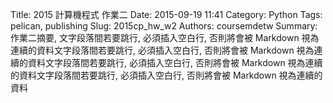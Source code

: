 Title: 2015 計算機程式 作業二
Date: 2015-09-19 11:41
Category: Python
Tags: pelican, publishing
Slug: 2015cp_hw_w2
Authors: coursemdetw
Summary: 作業二摘要, 文字段落間若要跳行, 必須插入空白行, 否則將會被 Markdown 視為連續的資料文字段落間若要跳行, 必須插入空白行, 否則將會被 Markdown 視為連續的資料文字段落間若要跳行, 必須插入空白行, 否則將會被 Markdown 視為連續的資料文字段落間若要跳行, 必須插入空白行, 否則將會被 Markdown 視為連續的資料

